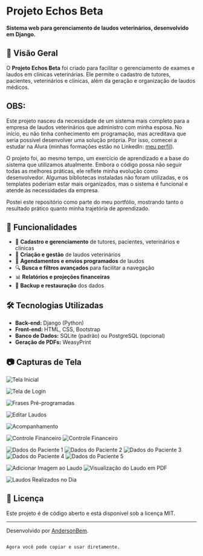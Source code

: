 
# Projeto Echos Beta

**Sistema web para gerenciamento de laudos veterinários, desenvolvido em Django.**

## 📌 Visão Geral

O **Projeto Echos Beta** foi criado para facilitar o gerenciamento de exames e laudos em clínicas veterinárias. Ele permite o cadastro de tutores, pacientes, veterinários e clínicas, além da geração e organização de laudos médicos.

## OBS:

Este projeto nasceu da necessidade de um sistema mais completo para a empresa de laudos veterinários que administro com minha esposa. No início, eu não tinha conhecimento em programação, mas acreditava que seria possível desenvolver uma solução própria. Por isso, comecei a estudar na Alura (minhas formações estão no LinkedIn: [meu perfil](https://www.linkedin.com/in/anderson-cavalcante-bem-92bb48268/)).

O projeto foi, ao mesmo tempo, um exercício de aprendizado e a base do sistema que utilizamos atualmente. Embora o código possa não seguir todas as melhores práticas, ele reflete minha evolução como desenvolvedor. Algumas bibliotecas instaladas não foram utilizadas, e os templates poderiam estar mais organizados, mas o sistema é funcional e atende às necessidades da empresa.

Postei este repositório como parte do meu portfólio, mostrando tanto o resultado prático quanto minha trajetória de aprendizado.



## 🚀 Funcionalidades

- 🏥 **Cadastro e gerenciamento** de tutores, pacientes, veterinários e clínicas
- 📄 **Criação e gestão** de laudos veterinários
- 📅 **Agendamentos e envios programados** de laudos
- 🔍 **Busca e filtros avançados** para facilitar a navegação
- 📊 **Relatórios e projeções financeiras**
- 🔄 **Backup e restauração** dos dados

## 🛠️ Tecnologias Utilizadas

- **Back-end:** Django (Python)
- **Front-end:** HTML, CSS, Bootstrap
- **Banco de Dados:** SQLite (padrão) ou PostgreSQL (opcional)
- **Geração de PDFs:** WeasyPrint


## 📷 Capturas de Tela

![Tela Inicial](IMAGEM_SYS/home.jpg)

![Tela de Login](IMAGEM_SYS/login.jpg)



![Frases Pré-programadas](IMAGEM_SYS/frases.jpg)


![Editar Laudos](IMAGEM_SYS/editar_laudos.jpg)

![Acompanhamento](IMAGEM_SYS/acompanhamento.jpg)

![Controle Financeiro](IMAGEM_SYS/controle1.jpg)
![Controle Financeiro](IMAGEM_SYS/controle2.jpg)

![Dados do Paciente 1](IMAGEM_SYS/paciente1.jpg)
![Dados do Paciente 2](IMAGEM_SYS/paciente2.jpg)
![Dados do Paciente 3](IMAGEM_SYS/paciente3.jpg)
![Dados do Paciente 4](IMAGEM_SYS/paciente4.jpg)
![Dados do Paciente 5](IMAGEM_SYS/paciente5.jpg)


![Adicionar Imagem ao Laudo](IMAGEM_SYS/add_imagem.jpg)
![Visualização do Laudo em PDF](IMAGEM_SYS/pdf_laudo.jpg)

![Laudos Realizados no Dia](IMAGEM_SYS/laudos_hj.jpg)

## 📜 Licença

Este projeto é de código aberto e está disponível sob a licença MIT.

---
Desenvolvido por [AndersonBem](https://github.com/AndersonBem).
```

Agora você pode copiar e usar diretamente.
